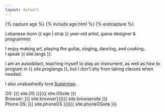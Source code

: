 ```yaml
---
layout: default
---
```

{% capture age %}
{% include age.html %} 
{% endcapture %}

Lebanese-born {{ age | strip }} year-old artist, game designer & programmer.

I enjoy making art, playing the guitar, singing, dancing, and cooking.<br>I speak {{ site.langs }}.

I am an autodidact, teaching myself to play an instrument, as well as how to program in {{ site.proglangs }}, but I don't shy from taking classes when needed.

I also unabashedly love [Superman](/superman).

OS: [{{ site.OS }}]({{ site.OSsite }}) <br>
Browser: [{{ site.browser}}]({{ site.browsersite }})<br>
Phone OS: [{{ site.phoneOS }}]({{ site.phoneOSsite }})
